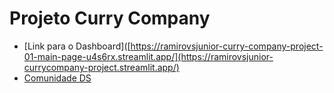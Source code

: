 # Projeto Curry Company

* [Link para o Dashboard]([https://ramirovsjunior-curry-company-project-01-main-page-u4s6rx.streamlit.app/](https://ramirovsjunior-currycompany-project.streamlit.app/)
* [Comunidade DS](https://comunidadedatascience.com/)
